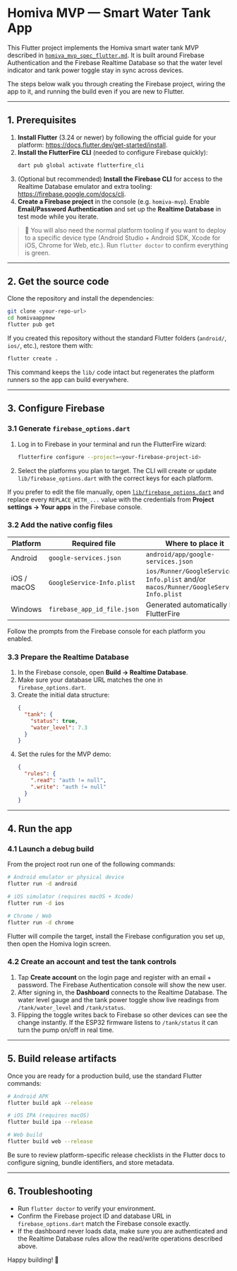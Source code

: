 # Homiva MVP — Smart Water Tank App

This Flutter project implements the Homiva smart water tank MVP described in
[`homiva_mvp_spec_flutter.md`](homiva_mvp_spec_flutter.md). It is built around
Firebase Authentication and the Firebase Realtime Database so that the water
level indicator and tank power toggle stay in sync across devices.

The steps below walk you through creating the Firebase project, wiring the app
to it, and running the build even if you are new to Flutter.

---

## 1. Prerequisites

1. **Install Flutter** (3.24 or newer) by following the official guide for your
   platform: <https://docs.flutter.dev/get-started/install>.
2. **Install the FlutterFire CLI** (needed to configure Firebase quickly):
   ```bash
   dart pub global activate flutterfire_cli
   ```
3. (Optional but recommended) **Install the Firebase CLI** for access to the
   Realtime Database emulator and extra tooling:
   <https://firebase.google.com/docs/cli>.
4. **Create a Firebase project** in the console (e.g. `homiva-mvp`). Enable
   **Email/Password Authentication** and set up the **Realtime Database** in
   test mode while you iterate.

> 📱 You will also need the normal platform tooling if you want to deploy to a
> specific device type (Android Studio + Android SDK, Xcode for iOS, Chrome for
> Web, etc.). Run `flutter doctor` to confirm everything is green.

---

## 2. Get the source code

Clone the repository and install the dependencies:

```bash
git clone <your-repo-url>
cd homivaappnew
flutter pub get
```

If you created this repository without the standard Flutter folders (`android/`,
`ios/`, etc.), restore them with:

```bash
flutter create .
```

This command keeps the `lib/` code intact but regenerates the platform runners
so the app can build everywhere.

---

## 3. Configure Firebase

### 3.1 Generate `firebase_options.dart`

1. Log in to Firebase in your terminal and run the FlutterFire wizard:
   ```bash
   flutterfire configure --project=<your-firebase-project-id>
   ```
2. Select the platforms you plan to target. The CLI will create or update
   `lib/firebase_options.dart` with the correct keys for each platform.

If you prefer to edit the file manually, open
[`lib/firebase_options.dart`](lib/firebase_options.dart) and replace every
`REPLACE_WITH_...` value with the credentials from **Project settings → Your
apps** in the Firebase console.

### 3.2 Add the native config files

| Platform | Required file | Where to place it |
| --- | --- | --- |
| Android | `google-services.json` | `android/app/google-services.json` |
| iOS / macOS | `GoogleService-Info.plist` | `ios/Runner/GoogleService-Info.plist` and/or `macos/Runner/GoogleService-Info.plist` |
| Windows | `firebase_app_id_file.json` | Generated automatically by FlutterFire |

Follow the prompts from the Firebase console for each platform you enabled.

### 3.3 Prepare the Realtime Database

1. In the Firebase console, open **Build → Realtime Database**.
2. Make sure your database URL matches the one in `firebase_options.dart`.
3. Create the initial data structure:
   ```json
   {
     "tank": {
       "status": true,
       "water_level": 7.3
     }
   }
   ```
4. Set the rules for the MVP demo:
   ```json
   {
     "rules": {
       ".read": "auth != null",
       ".write": "auth != null"
     }
   }
   ```

---

## 4. Run the app

### 4.1 Launch a debug build

From the project root run one of the following commands:

```bash
# Android emulator or physical device
flutter run -d android

# iOS simulator (requires macOS + Xcode)
flutter run -d ios

# Chrome / Web
flutter run -d chrome
```

Flutter will compile the target, install the Firebase configuration you set up,
then open the Homiva login screen.

### 4.2 Create an account and test the tank controls

1. Tap **Create account** on the login page and register with an email +
   password. The Firebase Authentication console will show the new user.
2. After signing in, the **Dashboard** connects to the Realtime Database. The
   water level gauge and the tank power toggle show live readings from
   `/tank/water_level` and `/tank/status`.
3. Flipping the toggle writes back to Firebase so other devices can see the
   change instantly. If the ESP32 firmware listens to `/tank/status` it can turn
   the pump on/off in real time.

---

## 5. Build release artifacts

Once you are ready for a production build, use the standard Flutter commands:

```bash
# Android APK
flutter build apk --release

# iOS IPA (requires macOS)
flutter build ipa --release

# Web build
flutter build web --release
```

Be sure to review platform-specific release checklists in the Flutter docs to
configure signing, bundle identifiers, and store metadata.

---

## 6. Troubleshooting

- Run `flutter doctor` to verify your environment.
- Confirm the Firebase project ID and database URL in `firebase_options.dart`
  match the Firebase console exactly.
- If the dashboard never loads data, make sure you are authenticated and the
  Realtime Database rules allow the read/write operations described above.

Happy building! 🚰
